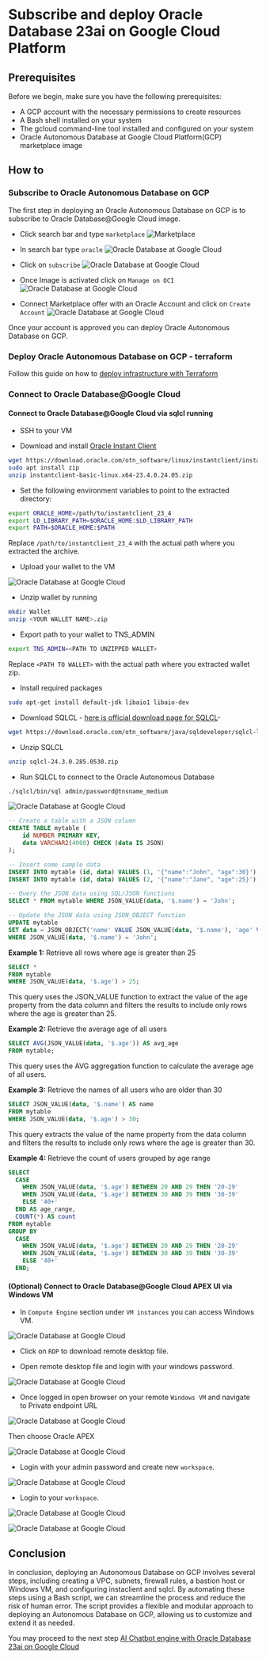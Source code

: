 # Subscribe and deploy Oracle Database 23ai on Google Cloud Platform

## Prerequisites

Before we begin, make sure you have the following prerequisites:

- A GCP account with the necessary permissions to create resources
- A Bash shell installed on your system
- The gcloud command-line tool installed and configured on your system
- Oracle Autonomous Database at Google Cloud Platform(GCP) marketplace image

## How to

### Subscribe to Oracle Autonomous Database on GCP  

The first step in deploying an Oracle Autonomous Database on GCP is to subscribe to Oracle Database@Google Cloud image.

- Click search bar and type  `marketplace`
![Marketplace](images/marketplace.png) 

- In search bar type `oracle`
![Oracle Database at Google Cloud](images/oracledatabaseatgooglecloud.png)  

- Click on `subscribe`
![Oracle Database at Google Cloud](images/subscribe.png)  

- Once Image is activated click on `Manage on OCI`
![Oracle Database at Google Cloud](images/manageonoci.png)  

- Connect Marketplace offer with an Oracle Account and click on `Create Account`
![Oracle Database at Google Cloud](images/createociaccount.png)  

Once your account is approved you can deploy Oracle Autonomous Database on GCP.  

### Deploy Oracle Autonomous Database on GCP - terraform

Follow this guide on how to [deploy infrastructure with Terraform](/examples/adbs-minimal/README.md)  

### Connect to Oracle Database@Google Cloud

#### Connect to Oracle Database@Google Cloud via sqlcl running

- SSH to your VM

- Download and install [Oracle Instant Client](https://www.oracle.com/uk/database/technologies/instant-client/linux-x86-64-downloads.html)

```bash
wget https://download.oracle.com/otn_software/linux/instantclient/instantclient-basic-linux.x64-23.4.0.24.05.zip
sudo apt install zip
unzip instantclient-basic-linux.x64-23.4.0.24.05.zip
```

- Set the following environment variables to point to the extracted directory:

```bash
export ORACLE_HOME=/path/to/instantclient_23_4
export LD_LIBRARY_PATH=$ORACLE_HOME:$LD_LIBRARY_PATH
export PATH=$ORACLE_HOME:$PATH
```

Replace `/path/to/instantclient_23_4` with the actual path where you extracted the archive.

- Upload your wallet to the VM

![Oracle Database at Google Cloud](images/walletupload.png)  

- Unzip wallet by running

```bash
mkdir Wallet
unzip <YOUR WALLET NAME>.zip
```

- Export path to your wallet to TNS_ADMIN  

```bash
export TNS_ADMIN=<PATH TO UNZIPPED WALLET>
```

Replace `<PATH TO WALLET>` with the actual path where you extracted wallet zip.

- Install required packages

```bash
sudo apt-get install default-jdk libaio1 libaio-dev
```

- Download SQLCL - [here is official download page for SQLCL](https://www.oracle.com/database/sqldeveloper/technologies/sqlcl/download/)-

```bash
wget https://download.oracle.com/otn_software/java/sqldeveloper/sqlcl-latest.zip
```

- Unzip SQLCL

```bash
unzip sqlcl-24.3.0.285.0530.zip 
```

- Run SQLCL to connect to the Oracle Autonomous Database

```bash
./sqlcl/bin/sql admin/password@tnsname_medium
```

![Oracle Database at Google Cloud](images/sqlclconnected.png)  

```sql
-- Create a table with a JSON column
CREATE TABLE mytable (
    id NUMBER PRIMARY KEY,
    data VARCHAR2(4000) CHECK (data IS JSON)
);

-- Insert some sample data
INSERT INTO mytable (id, data) VALUES (1, '{"name":"John", "age":30}');
INSERT INTO mytable (id, data) VALUES (2, '{"name":"Jane", "age":25}');

-- Query the JSON data using SQL/JSON functions
SELECT * FROM mytable WHERE JSON_VALUE(data, '$.name') = 'John';

-- Update the JSON data using JSON_OBJECT function
UPDATE mytable 
SET data = JSON_OBJECT('name' VALUE JSON_VALUE(data, '$.name'), 'age' VALUE 31) 
WHERE JSON_VALUE(data, '$.name') = 'John';
```

**Example 1:** Retrieve all rows where age is greater than 25

```sql
SELECT *
FROM mytable
WHERE JSON_VALUE(data, '$.age') > 25;
```

This query uses the JSON_VALUE function to extract the value of the age property from the data column and filters the results to include only rows where the age is greater than 25.

**Example 2:** Retrieve the average age of all users

```sql
SELECT AVG(JSON_VALUE(data, '$.age')) AS avg_age
FROM mytable;
```

This query uses the AVG aggregation function to calculate the average age of all users.

**Example 3:** Retrieve the names of all users who are older than 30

```sql
SELECT JSON_VALUE(data, '$.name') AS name
FROM mytable
WHERE JSON_VALUE(data, '$.age') > 30;
```

This query extracts the value of the name property from the data column and filters the results to include only rows where the age is greater than 30.

**Example 4:** Retrieve the count of users grouped by age range

```sql
SELECT 
  CASE 
    WHEN JSON_VALUE(data, '$.age') BETWEEN 20 AND 29 THEN '20-29'
    WHEN JSON_VALUE(data, '$.age') BETWEEN 30 AND 39 THEN '30-39'
    ELSE '40+'
  END AS age_range,
  COUNT(*) AS count
FROM mytable
GROUP BY 
  CASE 
    WHEN JSON_VALUE(data, '$.age') BETWEEN 20 AND 29 THEN '20-29'
    WHEN JSON_VALUE(data, '$.age') BETWEEN 30 AND 39 THEN '30-39'
    ELSE '40+'
  END;
```

#### (Optional) Connect to Oracle Database@Google Cloud APEX UI via Windows VM

- In `Compute Engine` section under `VM instances` you can access Windows VM.

![Oracle Database at Google Cloud](images/computeengine.png)  

- Click on `RDP` to download remote desktop file.  

- Open remote desktop file and login with your windows password.  

![Oracle Database at Google Cloud](images/windowsvm.png)  

- Once logged in open browser on your remote `Windows VM` and navigate to Private endpoint URL

![Oracle Database at Google Cloud](images/privateendpointurl.png)  

Then choose Oracle APEX

![Oracle Database at Google Cloud](images/ords.png)  

- Login with your admin password and create new `workspace`.

![Oracle Database at Google Cloud](images/adminapex.png)  

- Login to your `workspace`.

![Oracle Database at Google Cloud](images/loginworkspace.png)  

![Oracle Database at Google Cloud](images/apexui.png)  

## Conclusion

In conclusion, deploying an Autonomous Database on GCP involves several steps, including creating a VPC, subnets, firewall rules, a bastion host or Windows VM, and configuring instaclient and sqlcl. By automating these steps using a Bash script, we can streamline the process and reduce the risk of human error. The script provides a flexible and modular approach to deploying an Autonomous Database on GCP, allowing us to customize and extend it as needed.

You may proceed to the next step [AI Chatbot engine with Oracle Database 23ai on Google Cloud](README_RAG.md)